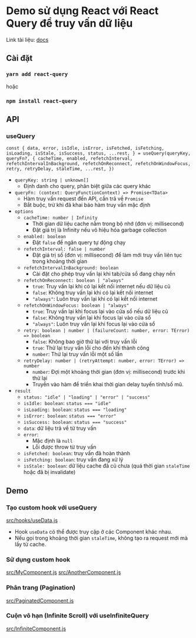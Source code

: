 # Demo sử dụng React với React Query để truy vấn dữ liệu

Link tài liệu: [docs](https://react-query.tanstack.com/overview)

## Cài đặt

### `yarn add react-query`

hoặc

### `npm install react-query`

## API

### useQuery
`
  const {
    data,
    error,
    isIdle,
    isError,
    isFetched,
    isFetching,
    isLoading,
    isStale,
    isSuccess,
    status,
    ...rest,
  } = useQuery(queryKey, queryFn?, {
    cacheTime,
    enabled,
    refetchInterval,
    refetchIntervalInBackground,
    refetchOnReconnect,
    refetchOnWindowFocus,
    retry,
    retryDelay,
    staleTime,
    ...rest,
  })
`

- `queryKey: string | unknown[]`
  - Định danh cho query, phân biệt giữa các query khác
- `queryFn: (context: QueryFunctionContext) => Promise<TData>`
  - Hàm truy vấn request đến API, cần trả về `Promise`
  - Bắt buộc, trừ khi đã khai báo hàm truy vấn mặc định
- `options`
    - `cacheTime: number | Infinity`
      - Thời gian dữ liệu cache nằm trong bộ nhớ (đơn vị: millisecond)
      - Đặt giá trị là Infinity nếu vô hiệu hóa garbage collection
    - `enabled: boolean`
      - Đặt `false` để ngăn query tự động chạy
    - `refetchInterval: false | number`
      - Đặt giá trị số (đơn vị: millisecond) để làm mới truy vấn liên tục trong khoảng thời gian
    - `refetchIntervalInBackground: boolean`
      - Cài đặt cho phép truy vấn lại khi tab/cửa sổ đang chạy nền
    - `refetchOnReconnect: boolean | "always"`
      - `true`: Truy vấn lại khi có lại kết nối internet nếu dữ liệu cũ
      - `false`: Không truy vấn lại khi có lại kết nối internet
      - `"always"`: Luôn truy vấn lại khi có lại kết nối internet
    - `refetchOnWindowFocus: boolean | "always"`
      - `true`: Truy vấn lại khi focus lại vào cửa sổ nếu dữ liệu cũ
      - `false`: Không truy vấn lại khi focus lại vào cửa sổ
      - `"always"`: Luôn truy vấn lại khi focus lại vào cửa sổ
    - `retry: boolean | number | (failureCount: number, error: TError) => boolean`
      - `false`: Không bao giờ thử lại với truy vấn lỗi
      - `true`: Thử lại truy vấn lỗi cho đến khi thành công
      - `number`: Thử lại truy vấn lỗi một số lần
    - `retryDelay: number | (retryAttempt: number, error: TError) => number`
      - `number`: Đợi một khoảng thời gian (đơn vị: millisecond) trước khi thử lại
      - Truyền vào hàm để triển khai thời gian delay tuyến tính/số mũ.
- `result`
  - `status: "idle" | "loading" | "error" | "success"`
  - `isIdle: boolean`: `status === "idle"`
  - `isLoading: boolean`: `status === "loading"`
  - `isError: boolean`: `status === "error"`
  - `isSuccess: boolean`: `status === "success"`
  - `data`: dữ liệu trả về từ truy vấn
  - `error`:
    - Mặc định là `null`
    - Lỗi được throw từ truy vấn
  - `isFetched: boolean`: truy vấn đã hoàn thành
  - `isFetching: boolean`: truy vấn đang xử lý
  - `isStale: boolean`: dữ liệu cache đã cũ chưa (quá thời gian `staleTime` hoặc đã bị invalidate)


## Demo

### Tạo custom hook với useQuery

[src/hooks/useData.js](https://github.com/lqaxx7799/react-query-demo/tree/master/src/hooks/useData.js)

- Hook `useData` có thể được truy cập ở các Component khác nhau.
- Nếu gọi trong khoảng thời gian `staleTime`, không tạo ra request mới mà lấy từ cache.

### Sử dụng custom hook
[src/MyComponent.js](https://github.com/lqaxx7799/react-query-demo/tree/master/src/MyComponent.js)
[src/AnotherComponent.js](https://github.com/lqaxx7799/react-query-demo/tree/master/src/AnotherComponent.js)

### Phân trang (Pagination)
[src/PaginatedComponent.js](https://github.com/lqaxx7799/react-query-demo/tree/master/src/PaginatedComponent.js)

### Cuộn vô hạn (Infinite Scroll) với useInfiniteQuery
[src/InfiniteComponent.js](https://github.com/lqaxx7799/react-query-demo/tree/master/src/InfiniteComponent.js)

